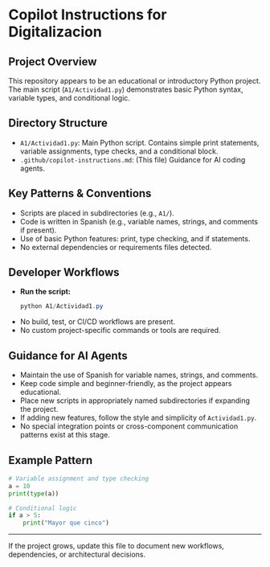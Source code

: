 # Copilot Instructions for Digitalizacion

## Project Overview
This repository appears to be an educational or introductory Python project. The main script (`A1/Actividad1.py`) demonstrates basic Python syntax, variable types, and conditional logic.

## Directory Structure
- `A1/Actividad1.py`: Main Python script. Contains simple print statements, variable assignments, type checks, and a conditional block.
- `.github/copilot-instructions.md`: (This file) Guidance for AI coding agents.

## Key Patterns & Conventions
- Scripts are placed in subdirectories (e.g., `A1/`).
- Code is written in Spanish (e.g., variable names, strings, and comments if present).
- Use of basic Python features: print, type checking, and if statements.
- No external dependencies or requirements files detected.

## Developer Workflows
- **Run the script:**
  ```powershell
  python A1/Actividad1.py
  ```
- No build, test, or CI/CD workflows are present.
- No custom project-specific commands or tools are required.

## Guidance for AI Agents
- Maintain the use of Spanish for variable names, strings, and comments.
- Keep code simple and beginner-friendly, as the project appears educational.
- Place new scripts in appropriately named subdirectories if expanding the project.
- If adding new features, follow the style and simplicity of `Actividad1.py`.
- No special integration points or cross-component communication patterns exist at this stage.

## Example Pattern
```python
# Variable assignment and type checking
a = 10
print(type(a))

# Conditional logic
if a > 5:
    print("Mayor que cinco")
```

---
If the project grows, update this file to document new workflows, dependencies, or architectural decisions.
